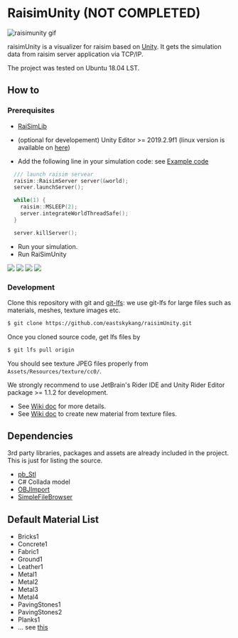 # RaisimUnity (NOT COMPLETED) 

![raisimunity gif](https://github.com/leggedrobotics/raisimUnity/blob/master/Images/raisimunity.gif)
 
raisimUnity is a visualizer for raisim based on [Unity](https://unity.com/). It gets the simulation data from raisim server application via TCP/IP.

The project was tested on Ubuntu 18.04 LST.

## How to 

### Prerequisites

- [RaiSimLib](https://github.com/leggedrobotics/raisimLib)
- (optional for developement) Unity Editor >= 2019.2.9f1 (linux version is available on [here](https://forum.unity.com/threads/unity-hub-v-1-6-0-is-now-available.640792/))

- Add the following line in your simulation code: see [Example code](https://github.com/leggedrobotics/raisimUnity/tree/master/Examples/src)
```cpp
  /// launch raisim servear
  raisim::RaisimServer server(&world);
  server.launchServer();

  while(1) {
    raisim::MSLEEP(2);
    server.integrateWorldThreadSafe();
  }

  server.killServer();
```
- Run your simulation. 
- Run RaiSimUnity

![](https://github.com/leggedrobotics/raisimUnity/blob/master/Images/step1.png)
![](https://github.com/leggedrobotics/raisimUnity/blob/master/Images/step2.png)
![](https://github.com/leggedrobotics/raisimUnity/blob/master/Images/step3.png)
![](https://github.com/leggedrobotics/raisimUnity/blob/master/Images/step4.png)

### Development

Clone this repository with git and [git-lfs](https://git-lfs.github.com/): we use git-lfs for large files such as materials, meshes, texture images etc.

```sh
$ git clone https://github.com/eastskykang/raisimUnity.git
```

Once you cloned source code, get lfs files by 

```sh
$ git lfs pull origin
```

You should see texture JPEG files properly from ```Assets/Resources/texture/cc0/```. 

We strongly recommend to use JetBrain's Rider IDE and Unity Rider Editor package >= 1.1.2 for development. 

- See [Wiki doc](https://github.com/leggedrobotics/raisimUnity/wiki/Unity-with-Rider) for more details.
- See [Wiki doc](https://github.com/leggedrobotics/raisimUnity/wiki/Creating-a-material-from-texture-files) to create new material from texture files.

## Dependencies

3rd party libraries, packages and assets are already included in the project. 
This is just for listing the source.

- [pb_Stl](https://github.com/karl-/pb_Stl)
- C# Collada model 
- [OBJImport](https://assetstore.unity.com/packages/tools/modeling/runtime-obj-importer-49547)
- [SimpleFileBrowser](https://assetstore.unity.com/packages/tools/gui/runtime-file-browser-113006)

## Default Material List

- Bricks1
- Concrete1
- Fabric1
- Ground1
- Leather1
- Metal1
- Metal2
- Metal3
- Metal4
- PavingStones1
- PavingStones2
- Planks1
- ... see [this](https://github.com/leggedrobotics/raisimUnity/tree/master/Assets/Resources/materials/Resources)